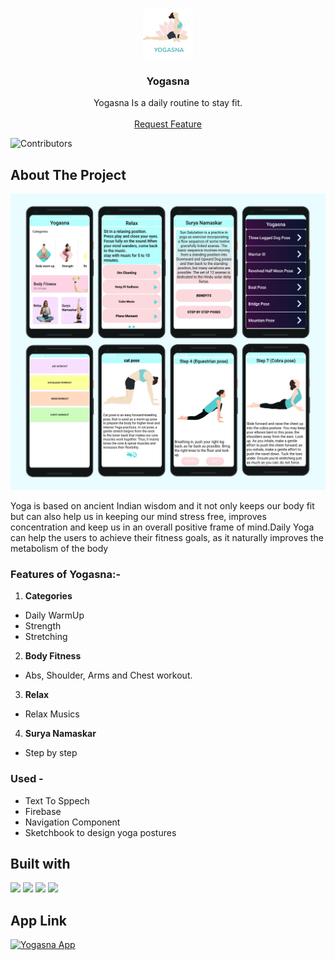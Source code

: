 <br/>
<p align="center">
  <a href="https://github.com/Vibhuti2002/Yogasna">
    <img src="https://github.com/Vibhuti2002/Yogasna/blob/master/Images/logo.png" alt="Logo" width="80" height="80">
  </a>
 
  <h3 align="center">Yogasna</h3>
 
  <p align="center">
    Yogasna Is a daily routine to stay fit.
    <br/>
    <br/>
    <a href="https://github.com/Vibhuti2002/Yogasna/issues">Request Feature</a>
  </p>
</p>
 
![Contributors](https://img.shields.io/github/contributors/Vibhuti2002/Yogasna?color=dark-green) 
 
## About The Project
 
![Screen Shot](https://github.com/Vibhuti2002/Yogasna/blob/master/Images/yogasnabanner.png)
 
Yoga is based on ancient Indian wisdom and it not only keeps our body fit but can also help us in keeping our mind stress free, improves concentration and keep us in an overall positive frame of mind.Daily Yoga can help the users to achieve their fitness goals, as it naturally improves the metabolism of the body
 
 
### Features of Yogasna:-
 
1) **Categories**
- Daily WarmUp
- Strength
- Stretching
 
2) **Body Fitness**
- Abs, Shoulder, Arms and Chest workout.
 
3) **Relax**
- Relax Musics
 
4) **Surya Namaskar**
- Step by step

### Used -
- Text To Sppech
- Firebase
- Navigation Component
- Sketchbook to design yoga postures
 
## Built with 
![](https://img.shields.io/badge/Code-Android-informational?style=flat&logo=Android&color=CC0000)
![](https://img.shields.io/badge/Code-Kotlin-informational?style=flat&logo=kotlin&color=764ABC)
![](https://img.shields.io/badge/Backend-Firebase-informational?style=flat&logo=Firebase&color=F7DF1E)
![](https://img.shields.io/badge/Ide-Android_Studio-informational?style=flat&logo=AndroidStudio&color=F24E1E)

## App Link
[![Yogasna App](https://img.shields.io/badge/Link-Yogasna-informational?style=flat&logo=Android&color=CC0000)](https://drive.google.com/file/d/1Yxa8SeuD6lVPEg_9KngJeJC3wfQ1-QzS/view?usp=sharing)
 
